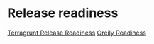 # Release readiness

[Terragrunt Release Readiness](https://www.gruntwork.io/devops-checklist/)
[Oreily Readiness](https://learning.oreilly.com/library/view/production-ready-microservices/9781491965962/app01.html)
